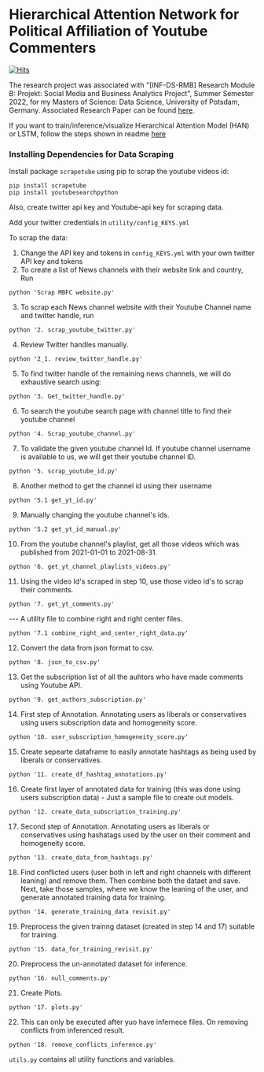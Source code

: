 # Hierarchical Attention Network for Political Affiliation of Youtube Commenters

[![Hits](https://hits.seeyoufarm.com/api/count/incr/badge.svg?url=https%3A%2F%2Fgithub.com%2FMohammadWasil%2FSentiment-Classification-Youtube-Comments-Political-Affiliation&count_bg=%2379C83D&title_bg=%23555555&icon=&icon_color=%23E7E7E7&title=hits&edge_flat=false)](https://hits.seeyoufarm.com)

The research project was associated with "[INF-DS-RMB] Research Module B: Projekt: Social Media and Business Analytics Project", Summer Semester 2022, for my Masters of Science: Data Science, University of Potsdam, Germany. Associated Research Paper can be found [here](https://www.researchgate.net/publication/364308344_Political_Affiliation_of_YouTube_Commenters_with_Hierarchical_Attention_Network).

If you want to train/inference/visualize Hierarchical Attention Model (HAN) or LSTM, follow the steps shown in readme [here](https://github.com/MohammadWasil/Sentiment-Classification-Youtube-Comments-Political-Affiliation/tree/main/Model%20Cod#training-description)

### Installing Dependencies for Data Scraping
Install package `scrapetube` using pip to scrap the youtube videos id:
```
pip install scrapetube
pip install youtubesearchpython
```
Also, create twitter api key and Youtube-api key for scraping data.

Add your twitter credentials in `utility/config_KEYS.yml`

To scrap the data:
1. Change the API key and tokens in `config_KEYS.yml` with your own twitter API key and tokens
2. To create a list of News channels with their website link and country, Run
```{python}
python 'Scrap MBFC website.py'
```
3. To scrap each News channel website with their Youtube Channel name and twitter handle, run
```{python}
python '2. scrap_youtube_twitter.py'
```
4. Review Twitter handles manually.
```{python}
python '2_1. review_twitter_handle.py'
```
5. To find twitter handle of the remaining news channels, we will do exhaustive search using:
```{python}
python '3. Get_twitter_handle.py'
```
6. To search the youtube search page with channel title to find their youtube channel
```{python}
python '4. Scrap_youtube_channel.py'
```
7. To validate the given youtube channel Id. If youtube channel username is available to us, we will get their youtube channel ID.
```{python}
python '5. scrap_youtube_id.py'
```
8. Another method to get the channel id using their username
```{python}
python '5.1 get_yt_id.py'
```
9. Manually changing the youtube channel's ids.
```{python}
python '5.2 get_yt_id_manual.py'
```
10. From the youtube channel's playlist, get all those videos which was published from 2021-01-01 to 2021-08-31. 
```{python}
python '6. get_yt_channel_playlists_videos.py'
```
11. Using the video Id's scraped in step 10, use those video id's to scrap their comments.
```{python}
python '7. get_yt_comments.py'
```

--- A utility file to combine right and right center files.
```{python}
python '7.1 combine_right_and_center_right_data.py'
```

12. Convert the data from json format to csv.
```{python}
python '8. json_to_csv.py'
```

13. Get the subscription list of all the auhtors who have made comments using Youtube API.
```{python}
python '9. get_authors_subscription.py'
```

14. First step of Annotation. Annotating users as liberals or conservatives using users subscription data and homogeneity score.
```{python}
python '10. user_subscription_homogeneity_score.py'
```

15. Create sepearte dataframe to easily annotate hashtags as being used by liberals or conservatives.
```{python}
python '11. create_df_hashtag_annotations.py'
```

16. Create first layer of annotated data for training (this was done using users subscription data) - Just a sample file to create out models.
```{python}
python '12. create_data_subscription_training.py'
```

17. Second step of Annotation. Annotating users as liberals or conservatives using hashatags used by the user on their comment and homogeneity score.
```{python}
python '13. create_data_from_hashtags.py'
```

18. Find conflicted users (user both in left and right channels with different leaning) and remove them. Then combine both the dataet and save. Next, take those samples, where we know the leaning of the user, and generate annotated training data for training.
```{python}
python '14. generate_training_data revisit.py'
```

19. Preprocess the given trainng dataset (created in step 14 and 17) suitable for training.
```{python}
python '15. data_for_training_revisit.py'
```

20. Preprocess the un-annotated dataset for inference.
```{python}
python '16. null_comments.py'
```

21. Create Plots.
```{python}
python '17. plots.py'
```

22. This can only be executed after yuo have infernece files. On removing conflicts from inferenced result.
```{python}
python '18. remove_conflicts_inference.py'
```

`utils.py` contains all utility functions and variables.
